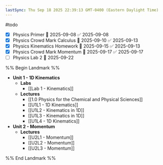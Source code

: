 ```yaml
---
lastSync: Thu Sep 18 2025 22:39:13 GMT-0400 (Eastern Daylight Time)
---
```

#todo
- [x] Physics Primer 📅 2025-09-08 ✅ 2025-09-08
- [x] Physics Crowd Mark Calculus 📅 2025-09-10 ✅ 2025-09-13
- [x] Physics Kinematics Homework 📅 2025-09-15 ✅ 2025-09-13
- [x] Physics Crowd Mark Momentum 📅 2025-09-17 ✅ 2025-09-17
- [ ] Physics Lab 2 📅 2025-09-22

%% Begin Landmark %%
- **Unit 1 - 1D Kinematics**
	- **Labs**
		- [[Lab 1 - Kinematics]]
	- **Lectures**
		- [[1.0 Physics for the Chemical and Physical Sciences]]
		- [[U1L1 - 1D Kinematics]]
		- [[U1L2 - Kinematics in 1D]]
		- [[U1L3 - Kinematics in 1D]]
		- [[U1L4 - 1D Kinematics]]
- **Unit 2 - Momentum**
	- **Lectures**
		- [[U2L1 - Momentum]]
		- [[U2L2 - Momentum]]
		- [[U2L3 - Momentum]]

%% End Landmark %%
